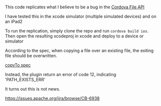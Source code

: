This code replicates what I believe to be a bug in the [Cordova File API](https://github.com/apache/cordova-plugin-file)

I have tested this in the xcode simulator (multiple simulated devices) and on an iPad2

To run the replication, simply clone the repo and run `cordova build ios`. Then open the resulting xcodeproj in xcode and deploy to a device or simulator

According to the spec, when copying a file over an existing file, the exiting file should be overwritten.

[copyTo spec](http://dev.w3.org/2009/dap/file-system/file-dir-sys.html#widl-Entry-copyTo-void-DirectoryEntry-parent-DOMString-newName-EntryCallback-successCallback-ErrorCallback-errorCallback)

Instead, the plugin return an error of code 12, indicating 'PATH_EXISTS_ERR'

It turns out this is not news.

https://issues.apache.org/jira/browse/CB-6938
